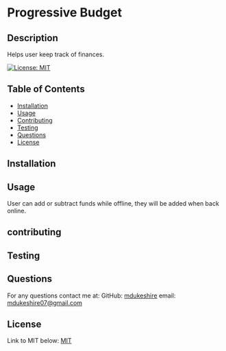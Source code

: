 # Progressive Budget
  

## Description
Helps user keep track of finances.

[![License: MIT](https://img.shields.io/badge/License-MIT-yellow.svg)](https://opensource.org/licenses/MIT)

## Table of Contents
- [Installation](#installation)
- [Usage](#usage)
- [Contributing](#contributing)
- [Testing](#testing)
- [Questions](#questions)
- [License](#license)

## Installation


## Usage
User can add or subtract funds while offline, they will be added when back online.

## contributing


## Testing


## Questions
  For any questions contact me at:
  GitHub: [mdukeshire](https://github.com/mdukeshire/Progressive-Budget)
  email: mdukeshire07@gmail.com

## License
Link to MIT below:
[MIT](https://opensource.org/licenses/MIT)
